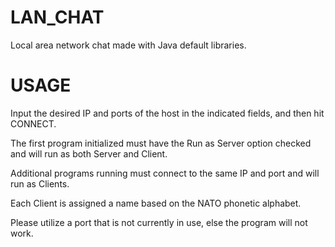 # LAN_CHAT
Local area network chat made with Java default libraries.

# USAGE

Input the desired IP and ports of the host in the indicated fields, and then hit CONNECT.

The first program initialized must have the Run as Server option checked and will run as both Server and Client.

Additional programs running must connect to the same IP and port and will run as Clients.

Each Client is assigned a name based on the NATO phonetic alphabet.

Please utilize a port that is not currently in use, else the program will not work.

